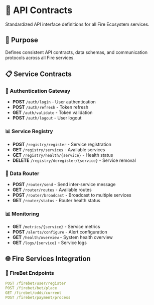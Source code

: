 # 🔌 API Contracts

Standardized API interface definitions for all Fire Ecosystem services.

## 🎯 Purpose
Defines consistent API contracts, data schemas, and communication protocols across all Fire services.

## 📋 Service Contracts

### 🔐 Authentication Gateway
- **POST** `/auth/login` - User authentication
- **POST** `/auth/refresh` - Token refresh
- **GET** `/auth/validate` - Token validation
- **POST** `/auth/logout` - User logout

### 📊 Service Registry
- **POST** `/registry/register` - Service registration
- **GET** `/registry/services` - Available services
- **GET** `/registry/health/{service}` - Health status
- **DELETE** `/registry/deregister/{service}` - Service removal

### 🔄 Data Router
- **POST** `/router/send` - Send inter-service message
- **GET** `/router/routes` - Available routes
- **POST** `/router/broadcast` - Broadcast to multiple services
- **GET** `/router/status` - Router health status

### 📊 Monitoring
- **GET** `/metrics/{service}` - Service metrics
- **POST** `/alerts/configure` - Alert configuration
- **GET** `/health/overview` - System health overview
- **GET** `/logs/{service}` - Service logs

## 🌐 Fire Services Integration

### 🎯 FireBet Endpoints
```yaml
POST /firebet/user/register
POST /firebet/bet/place
GET /firebet/odds/current
POST /firebet/payment/process
